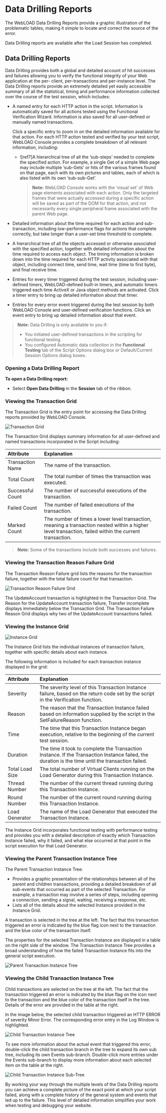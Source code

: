 ﻿# Data Drilling Reports

The WebLOAD Data Drilling Reports provide a graphic illustration of the problematic tables, making it simple to locate and correct the source of the error.

Data Drilling reports are available after the Load Session has completed.




## Data Drilling Reports

Data Drilling provides both a global and detailed account of hit successes and failures allowing you to verify the functional integrity of your Web application at the per- client, per-transactions and per-instance level. The Data Drilling reports provide an extremely detailed yet easily accessible summary of all the statistical, timing and performance information collected over the course of the test session, which includes:

- A named entry for each HTTP action in the script. Information is automatically saved for all actions tested using the Functional Verification Wizard. Information is also saved for all user-defined or manually named transactions.

  Click a specific entry to zoom in on the detailed information available for that action. For each HTTP action tested and verified by your test script, WebLOAD Console provides a complete breakdown of all relevant information, including:

  - ![ref7]A hierarchical tree of all the ‘sub-steps’ needed to complete the specified action. For example, a single Get of a simple Web page may include multiple ‘sub-Gets’ or hits of the various frames found on that page, each with its own pictures and tables, each of which is also listed with its own ‘sub-sub-Get’.
  
    > **Note:** WebLOAD Console works with the ‘visual set’ of Web page elements associated with each action. Only the targeted frames that were actually accessed during a specific action will be saved as part of the DOM for that action, and not necessarily every single peripheral frame associated with the parent Web page.

- Detailed information about the time required for each action and sub- transaction, including low-performance flags for actions that complete correctly, but take longer than a user-set time threshold to complete.


- A hierarchical tree of all the objects accessed or otherwise associated with the specified action, together with detailed information about the time required to access each object. The timing information is broken down into the time required for each HTTP activity associated with that object, including connect time, send time, wait time (time to first byte), and final receive time.
- Entries for every timer triggered during the test session, including user- defined timers, WebLOAD-defined built-in timers, and automatic timers triggered each time ActiveX or Java object methods are activated. Click a timer entry to bring up detailed information about that timer.
- Entries for every error event triggered during the test session by both WebLOAD Console and user-defined verification functions. Click an event entry to bring up detailed information about that event.

> **Note:** Data Drilling is only available to you if:
>
> - You initiated user-defined transactions in the scripting for functional testing.
> - You configured Automatic data collection in the **Functional Testing** tab of the Script Options dialog box or Default/Current Session Options dialog boxes.
>



### Opening a Data Drilling Report

**To open a Data Drilling report:**

- Select **Open Data Drilling** in the **Session** tab of the ribbon.

  

### Viewing the Transaction Grid

The Transaction Grid is the entry point for accessing the Data Drilling reports provided by WebLOAD Console.

![Transaction Grid](../images/console_users_guide_2087.png)



The Transaction Grid displays summary information for all user-defined and named transactions incorporated in the Script including:

|**Attribute**|**Explanation**|
| :- | :- |
|Transaction Name|The name of the transaction.|
|Total Count|The total number of times the transaction was executed.|
|Successful Count|The number of successful executions of the transaction.|
|Failed Count|The number of failed executions of the transaction.|
|Marked Count|The number of times a lower level transaction, meaning a transaction nested within a higher level transaction, failed within the current transaction.|



> **Note:** Some of the transactions include both successes and failures.





### Viewing the Transaction Reason Failure Grid

The Transaction Reason Failure grid lists the reasons for the transaction failure, together with the total failure count for that transaction.

![Transaction Reason Failure Grid](../images/console_users_guide_2089.jpeg)



The UpdateAccount transaction is highlighted in the Transaction Grid. The Reason for the UpdateAccount transaction failure, Transfer incomplete displays immediately below the Transaction Grid. The Transaction Failure Reason Grid displays why two of the UpdateAccount transactions failed.





### Viewing the Instance Grid

![Instance Grid](../images/console_users_guide_2091.jpeg)



The Instance Grid lists the individual instances of transaction failure, together with specific details about each instance.

The following information is included for each transaction instance displayed in the grid:

|**Attribute**|**Explanation**|
| :- | :- |
|Severity|The severity level of this Transaction Instance failure, based on the return code set by the script in the Verification function.|
|Reason|The reason that the Transaction Instance failed based on information supplied by the script in the SetFailureReason function.|
|Time|The time that this Transaction Instance began execution, relative to the beginning of the current test session.|
|Duration|The time it took to complete the Transaction Instance. If the Transaction Instance failed, the duration is the time until the transaction failed.|
|Total Load Size|The total number of Virtual Clients running on the Load Generator during this Transaction Instance.|
|Thread Number|The number of the current thread running during this Transaction Instance.|
|Round Number|The number of the current round running during this Transaction Instance.|
|Load Generator|The name of the Load Generator that executed the Transaction Instance.|

The Instance Grid incorporates functional testing with performance testing and provides you with a detailed description of exactly which Transaction Instance failed, why it failed, and what else occurred at that point in the script execution for that Load Generator.



### Viewing the Parent Transaction Instance Tree

The Parent Transaction Instance Tree:

- Provides a graphic presentation of the relationships between all of the parent and children transactions, providing a detailed breakdown of all sub-events that occurred as part of the selected Transaction. For example, a transaction may involve a series of steps, including opening a connection, sending a signal, waiting, receiving a response, etc.
- Lists all of the details about the selected Instance provided in the Instance Grid.

A transaction is selected in the tree at the left. The fact that this transaction triggered an error is indicated by the blue flag icon next to the transaction and the blue color of the transaction itself.

The properties for the selected Transaction Instance are displayed in a table on the right side of the window. The Transaction Instance Tree provides a broad understanding of how the failed Transaction Instance fits into the general script execution.

![Parent Transaction Instance Tree](../images/console_users_guide_2093.jpeg)



### Viewing the Child Transaction Instance Tree

Child transactions are selected on the tree at the left. The fact that the transaction triggered an error is indicated by the blue flag on the icon next to the transaction and the blue color of the transaction itself in the tree. Details of the error are provided in the table at the right.

In the image below, the selected child transaction triggered an HTTP ERROR of severity Minor Error. The corresponding error entry in the Log Window is highlighted.

![Child Transaction Instance Tree](../images/console_users_guide_2095.jpeg)



To see more information about the actual event that triggered this error, double-click the child transaction branch in the tree to expand its own sub tree, including its own Events sub-branch. Double-click more entries under the Events sub-branch to display more information about each selected item on the table at the right.

![Child Transaction Instance Sub-Tree](../images/console_users_guide_2096.jpeg)



By working your way through the multiple levels of the Data Drilling reports you can achieve a complete picture of the exact point at which your script failed, along with a complete history of the general system and events that led up to the failure. This level of detailed information simplifies your work when testing and debugging your website.
